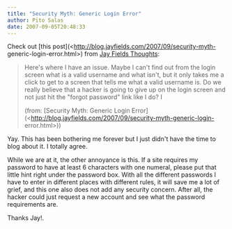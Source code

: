 ```yaml
---
title: "Security Myth: Generic Login Error"
author: Pito Salas
date: 2007-09-05T20:48:33
---
```




Check out [this post](<http://blog.jayfields.com/2007/09/security-myth-
generic-login-error.html>) from [Jay Fields
Thoughts](<http://blog.jayfields.com/>):

> Here's where I have an issue. Maybe I can't find out from the login screen
> what is a valid username and what isn't, but it only takes me a click to get
> to a screen that tells me what a valid username is. Do we really believe
> that a hacker is going to give up on the login screen and not just hit the
> "forgot password" link like I do? I
>
> (from: [Security Myth: Generic Login
> Error](<http://blog.jayfields.com/2007/09/security-myth-generic-login-
> error.html>))

Yay. This has been bothering me forever but I just didn't have the time to
blog about it. I totally agree.

While we are at it, the other annoyance is this. If a site requires my
password to have at least 6 characters with one numeral, please put that
little hint right under the password box. With all the different passwords I
have to enter in different places with different rules, it will save me a lot
of grief, and this one also does not add any security concern. After all, the
hacker could just request a new account and see what the password requirements
are.

Thanks Jay!.


